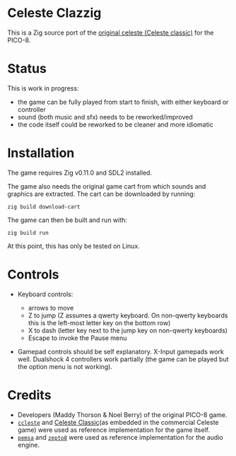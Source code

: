 # Celeste Clazzig

This is a Zig source port of the [original celeste (Celeste classic)](https://www.lexaloffle.com/bbs/?tid=2145) for the PICO-8.

# Status

This is work in progress:

* the game can be fully played from start to finish, with either keyboard or controller
* sound (both music and sfx) needs to be reworked/improved
* the code itself could be reworked to be cleaner and more idiomatic

# Installation

The game requires Zig v0.11.0 and SDL2 installed.

The game also needs the original game cart from which sounds and graphics are extracted. The cart can be downloaded by running:

```shell
zig build download-cart
```

The game can then be built and run with:

```shell
zig build run
```

At this point, this has only be tested on Linux.

# Controls

* Keyboard controls:
  * arrows to move
  * Z to jump (Z assumes a qwerty keyboard. On non-qwerty keyboards this is the left-most letter key on the bottom row)
  * X to dash (letter key next to the jump key on non-qwerty keyboards)
  * Escape to invoke the Pause menu

* Gamepad controls should be self explanatory. X-Input gamepads work well. Dualshock 4 controllers work partially (the game can be played but the option menu is not working).

# Credits

* Developers (Maddy Thorson & Noel Berry) of the original PICO-8 game.
* [`ccleste`](https://github.com/lemon32767/ccleste/) and [Celeste Classic](https://github.com/NoelFB/Celeste/blob/master/Source/PICO-8/Classic.cs)(as embedded in the commercial Celeste game) were used as reference implementation for the game itself.
* [`pemsa`](https://github.com/egordorichev/pemsa) and [`zepto8`](https://github.com/samhocevar/zepto8) were used as reference implementation for the audio engine.


